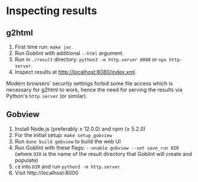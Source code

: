 # Inspecting results

## g2html
1. First time run: `make jar`.
2. Run Goblint with additional `--html` argument.
3. Run in `./result` directory: `python3 -m http.server 8080` or `npx http-server`.
4. Inspect results at <http://localhost:8080/index.xml>.

Modern browsers' security settings forbid some file access which is necessary for g2html to work, hence the need for serving the results via Python's `http.server` (or similar).

## Gobview

1. Install Node.js (preferably ≥ 12.0.0) and npm (≥ 5.2.0)
2. For the initial setup: `make setup_gobview`
3. Run `dune build gobview` to build the web UI
4. Run Goblint with these flags: `--enable gobview --set save_run DIR` (where `DIR` is the name of the result directory that Goblint will create and populate)
5. `cd` into `DIR` and run `python3 -m http.server`
6. Visit http://localhost:8000
